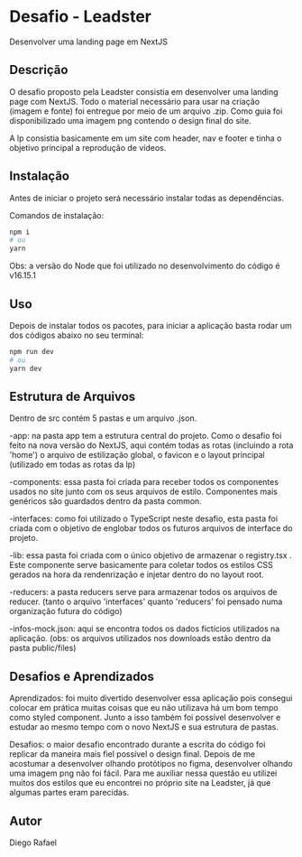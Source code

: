 # Desafio - Leadster

Desenvolver uma landing page em NextJS

## Descrição

O desafio proposto pela Leadster consistia em desenvolver uma landing page com NextJS. Todo o material necessário para usar na criação (imagem e fonte) foi entregue por meio de um arquivo .zip. Como guia foi disponibilizado uma imagem png contendo o design final do site.

A lp consistia basicamente em um site com header, nav e footer e tinha o objetivo principal a reprodução de vídeos.

## Instalação

Antes de iniciar o projeto será necessário instalar todas as dependências.

Comandos de instalação:

```bash
npm i
# ou
yarn

```

Obs: a versão do Node que foi utilizado no desenvolvimento do código é v16.15.1

## Uso

Depois de instalar todos os pacotes, para iniciar a aplicação basta rodar um dos códigos abaixo no seu terminal:

```bash
npm run dev
# ou
yarn dev
```

## Estrutura de Arquivos

Dentro de src contém 5 pastas e um arquivo .json.

-app: na pasta app tem a estrutura central do projeto. Como o desafio foi feito na nova versão do NextJS, aqui contém todas as rotas (incluindo a rota 'home') o arquivo de estilização global, o favicon e o layout principal (utilizado em todas as rotas da lp)

-components: essa pasta foi criada para receber todos os componentes usados no site junto com os seus arquivos de estilo. Componentes mais genéricos são guardados dentro da pasta common.

-interfaces: como foi utilizado o TypeScript neste desafio, esta pasta foi criada com o objetivo de englobar todos os futuros arquivos de interface do projeto.

-lib: essa pasta foi criada com o único objetivo de armazenar o registry.tsx . Este componente serve basicamente para coletar todos os estilos CSS gerados na hora da rendenrização e injetar dentro do <head> no layout root. 

-reducers: a pasta reducers serve para armazenar todos os arquivos de reducer. (tanto o arquivo 'interfaces' quanto 'reducers' foi pensado numa organização futura do código)

-infos-mock.json: aqui se encontra todos os dados fictícios utilizados na aplicação. (obs: os arquivos utilizados nos downloads estão dentro da pasta public/files)


## Desafios e Aprendizados

Aprendizados: foi muito divertido desenvolver essa aplicação pois consegui colocar em prática muitas coisas que eu não utilizava há um bom tempo como styled component. Junto a isso também foi possível desenvolver e estudar ao mesmo tempo com o novo NextJS e sua estrutura de pastas.

Desafios: o maior desafio encontrado durante a escrita do código foi replicar da maneira mais fiel possível o design final. Depois de me acostumar a desenvolver olhando protótipos no figma, desenvolver olhando uma imagem png não foi fácil. Para me auxiliar nessa questão eu utilizei muitos dos estilos que eu encontrei no próprio site na Leadster, já que algumas partes eram parecidas.

## Autor

Diego Rafael
